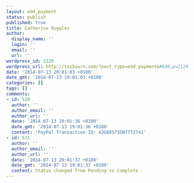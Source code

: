 ```yaml
---
layout: edd_payment
status: publish
published: true
title: Catherine Ruggles
author:
  display_name: ''
  login: ''
  email: ''
  url: ''
wordpress_id: 2129
wordpress_url: http://tosbourn.com/?post_type=edd_payment&#038;p=2129
date: '2014-07-13 20:01:03 +0100'
date_gmt: '2014-07-13 19:01:03 +0100'
categories: []
tags: []
comments:
- id: 520
  author: ''
  author_email: ''
  author_url: ''
  date: '2014-07-13 20:01:36 +0100'
  date_gmt: '2014-07-13 19:01:36 +0100'
  content: 'PayPal Transaction ID: 43G88573GN7772741'
- id: 521
  author: ''
  author_email: ''
  author_url: ''
  date: '2014-07-13 20:01:37 +0100'
  date_gmt: '2014-07-13 19:01:37 +0100'
  content: Status changed from Pending to Complete
---
```


